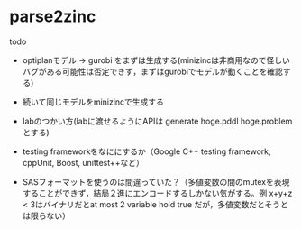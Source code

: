 parse2zinc
==========

todo
 * optiplanモデル -> gurobi をまずは生成する(minizincは非商用なので怪しいバグがある可能性は否定できず，まずはgurobiでモデルが動くことを確認する)
 * 続いて同じモデルをminizincで生成する
  
 * labのつかい方(labに渡せるようにAPIは generate hoge.pddl hoge.problemとする)

 * testing frameworkをなににするか（Google C++ testing framework, cppUnit, Boost, unittest++など）

 * SASフォーマットを使うのは間違っていた？（多値変数の間のmutexを表現することができず，結局２進にエンコードするしかない気がする。例 x+y+z < 3はバイナリだとat most 2 variable hold true だが，多値変数だとそうとは限らない）